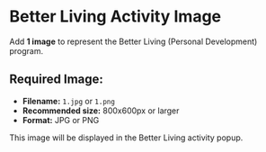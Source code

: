 # Better Living Activity Image

Add **1 image** to represent the Better Living (Personal Development) program.

## Required Image:
- **Filename:** `1.jpg` or `1.png`
- **Recommended size:** 800x600px or larger
- **Format:** JPG or PNG

This image will be displayed in the Better Living activity popup.

